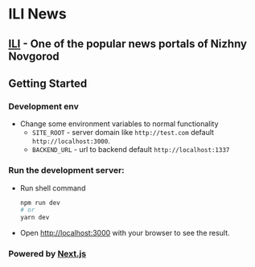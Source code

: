 # ILI News

## [ILI](https://ili-nnov.ru/) - One of the popular news portals of Nizhny Novgorod


## Getting Started

### Development env
- Change some environment variables to normal functionality  
  - `SITE_ROOT` - server domain like `http://test.com` default `http://localhost:3000`.
  - `BACKEND_URL` - url to backend default `http://localhost:1337`

### Run the development server:

- Run shell command
    ```bash
    npm run dev
    # or
    yarn dev
    ```
- Open [http://localhost:3000](http://localhost:3000) with your browser to see the result.


### Powered by [Next.js](https://nextjs.org/)